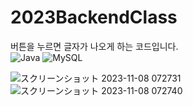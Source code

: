 # 2023BackendClass
버튼을 누르면 글자가 나오게 하는 코드입니다. <br>
![Java](https://img.shields.io/badge/java-007396?style=for-the-badge&logo=java&logoColor=white) ![MySQL](https://img.shields.io/badge/mysql-4479A1?style=for-the-badge&logo=mysql&logoColor=white)

![スクリーンショット 2023-11-08 072731](https://github.com/do04200611/2023BackendClass/assets/74278578/9efd9856-df3b-4837-9118-b5c86fdc29e3)
![スクリーンショット 2023-11-08 072740](https://github.com/do04200611/2023BackendClass/assets/74278578/85f42402-34c3-40a9-ba0b-008a84872985)
